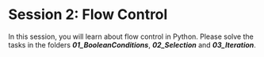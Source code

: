 # Session 2: Flow Control
In this session, you will learn about flow control in Python. Please solve the tasks in the folders ***01_BooleanConditions***, ***02_Selection*** and ***03_Iteration***.